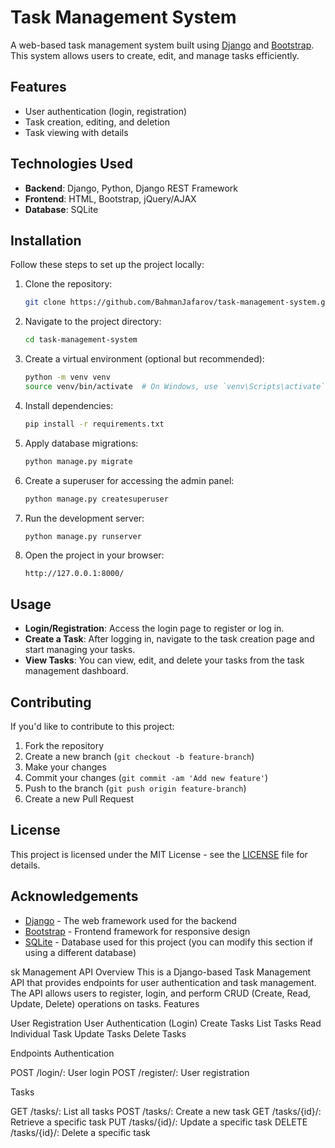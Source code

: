 # Task Management System

A web-based task management system built using [Django](https://www.djangoproject.com/) and [Bootstrap](https://getbootstrap.com/). This system allows users to create, edit, and manage tasks efficiently.

## Features

- User authentication (login, registration)
- Task creation, editing, and deletion
- Task viewing with details

## Technologies Used

- **Backend**: Django, Python, Django REST Framework
- **Frontend**: HTML, Bootstrap, jQuery/AJAX
- **Database**: SQLite

## Installation

Follow these steps to set up the project locally:

1. Clone the repository:
    ```bash
    git clone https://github.com/BahmanJafarov/task-management-system.git
    ```

2. Navigate to the project directory:
    ```bash
    cd task-management-system
    ```

3. Create a virtual environment (optional but recommended):
    ```bash
    python -m venv venv
    source venv/bin/activate  # On Windows, use `venv\Scripts\activate`
    ```

4. Install dependencies:
    ```bash
    pip install -r requirements.txt
    ```

5. Apply database migrations:
    ```bash
    python manage.py migrate
    ```

6. Create a superuser for accessing the admin panel:
    ```bash
    python manage.py createsuperuser
    ```

7. Run the development server:
    ```bash
    python manage.py runserver
    ```

8. Open the project in your browser:
    ```
    http://127.0.0.1:8000/
    ```

## Usage

- **Login/Registration**: Access the login page to register or log in.
- **Create a Task**: After logging in, navigate to the task creation page and start managing your tasks.
- **View Tasks**: You can view, edit, and delete your tasks from the task management dashboard.

## Contributing

If you'd like to contribute to this project:

1. Fork the repository
2. Create a new branch (`git checkout -b feature-branch`)
3. Make your changes
4. Commit your changes (`git commit -am 'Add new feature'`)
5. Push to the branch (`git push origin feature-branch`)
6. Create a new Pull Request

## License

This project is licensed under the MIT License - see the [LICENSE](LICENSE) file for details.

## Acknowledgements

- [Django](https://www.djangoproject.com/) - The web framework used for the backend
- [Bootstrap](https://getbootstrap.com/) - Frontend framework for responsive design
- [SQLite](https://www.sqlite.org/) - Database used for this project (you can modify this section if using a different database)

sk Management API
Overview
This is a Django-based Task Management API that provides endpoints for user authentication and task management. The API allows users to register, login, and perform CRUD (Create, Read, Update, Delete) operations on tasks.
Features

User Registration
User Authentication (Login)
Create Tasks
List Tasks
Read Individual Task
Update Tasks
Delete Tasks

Endpoints
Authentication

POST /login/: User login
POST /register/: User registration

Tasks

GET /tasks/: List all tasks
POST /tasks/: Create a new task
GET /tasks/{id}/: Retrieve a specific task
PUT /tasks/{id}/: Update a specific task
DELETE /tasks/{id}/: Delete a specific task
